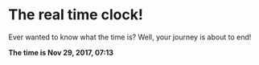 # The real time clock!

Ever wanted to know what the time is? Well, your journey is about to end!

**The time is Nov 29, 2017, 07:13**